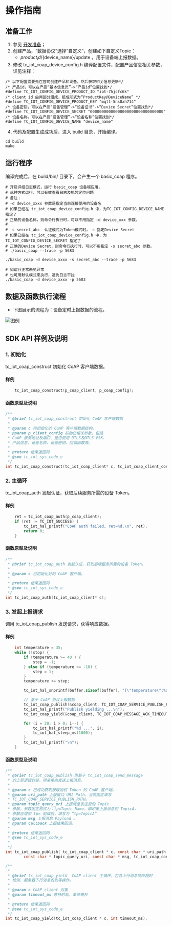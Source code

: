 # 操作指南
## 准备工作
1. 参见 [开发准备](https://github.com/tencentyun/tencent-cloud-iotsuite-embedded-c/blob/master/README.md)； 
2. 创建产品，“数据协议”选择“自定义”，创建如下自定义Topic：
    - ${product_id}/${device_name}/update ，用于设备端上报数据。
3. 修改 tc_iot_coap_device_config.h 编译配置文件，配置产品信息相关参数，详见注释：

```shell
/* 以下配置需要先在官网创建产品和设备，然后获取相关信息更新*/
/* 产品id，可以在产品“基本信息页”->“产品id”位置找到*/
#define TC_IOT_CONFIG_DEVICE_PRODUCT_ID "iot-7hjcfc6k"
/* client id 由两部分组成，组成形式为“ProductKey@DeviceName” */
#define TC_IOT_CONFIG_DEVICE_PRODUCT_KEY "mqtt-5ns8xh714"
/* 设备密钥，可以在产品“设备管理”->“设备证书”->“Device Secret”位置找到*/
#define TC_IOT_CONFIG_DEVICE_SECRET "00000000000000000000000000000000"
/* 设备名称，可以在产品“设备管理”->“设备名称”位置找到*/
#define TC_IOT_CONFIG_DEVICE_NAME "device_name"

```

4. 代码及配置生成成功后，进入 build 目录，开始编译。

```shell
cd build
make
```


## 运行程序
编译完成后，在 build/bin/ 目录下，会产生一个 basic_coap 程序。

```shell
# 开启详细日志模式，运行 basic_coap 设备端应用，
# 此种方式运行，可以有效查看日志及抓包定位问题
# 备注：
# -d device_xxxx 参数是指定当前连接使用的设备名
# 如果已经在 tc_iot_coap_device_config.h 中，为TC_IOT_CONFIG_DEVICE_NAME 指定了
# 正确的设备名称，则命令行执行时，可以不用指定 -d device_xxx 参数。
#
# -s secret_abc  认证模式为Token模式时，-s 指定Device Secret
# 如果已经在 tc_iot_coap_device_config.h 中，为TC_IOT_CONFIG_DEVICE_SECRET 指定了
# 正确的Device Secret，则命令行执行时，可以不用指定 -s secret_abc 参数。
# ./basic_coap --trace -p 5683

./basic_coap -d device_xxxx -s secret_abc --trace -p 5683

# 如运行正常未见异常
# 也可用默认模式来执行，避免日志干扰
./basic_coap -d device_xxxx -p 5683

```

## 数据及函数执行流程
- 下图展示的流程为：设备定时上报数据的流程。

![图例](https://user-images.githubusercontent.com/990858/44085055-05d1da92-9feb-11e8-9221-163bc9a5fe23.png)

## SDK API 样例及说明

### 1. 初始化
tc_iot_coap_construct 初始化 CoAP 客户端数据。

#### 样例

```c
    tc_iot_coap_construct(p_coap_client, p_coap_config);
```

#### 函数原型及说明

```c
/**
 * @brief tc_iot_coap_construct 初始化 CoAP 客户端数据
 *
 * @param c 待初始化的 CoAP 客户端数据结构。
 * @param p_client_config 初始化相关参数，包括
 * CoAP 服务地址及端口、是否使用 DTLS及DTLS PSK、
 * 产品信息、设备名称、设备密钥、回调函数等。
 *
 * @return 结果返回码
 * @see tc_iot_sys_code_e
 */
int tc_iot_coap_construct(tc_iot_coap_client* c, tc_iot_coap_client_config* p_client_config);
```

### 2. 主循环 
tc_iot_coap_auth 发起认证，获取后续服务所需的设备 Token。

#### 样例

```c
    ret = tc_iot_coap_auth(p_coap_client);
    if (ret != TC_IOT_SUCCESS) {
        tc_iot_hal_printf("CoAP auth failed, ret=%d.\n", ret);
        return 0;
    }
```

#### 函数原型及说明

```c
/**
 * @brief tc_iot_coap_auth 发起认证，获取后续服务所需的设备 Token。
 *
 * @param c 已初始化好的 CoAP 客户端。
 *
 * @return 结果返回码
 * @see tc_iot_sys_code_e
 */
int tc_iot_coap_auth(tc_iot_coap_client* c);
```

### 3. 发起上报请求 
调用 tc_iot_coap_publish 发送请求，获得响应数据。

#### 样例

```c
    int temperature = 35;
    while (!stop) {
        if (temperature >= 40 ) {
            step = -1;
        } else if (temperature <= -10) {
            step = 1;
        }
        temperature += step;

        tc_iot_hal_snprintf(buffer,sizeof(buffer), "{\"temperature\":%d}", temperature);

        // 基于 CoAP 协议上报数据
        tc_iot_coap_publish(&coap_client, TC_IOT_COAP_SERVICE_PUBLISH_PATH, pub_topic_query_param, buffer, NULL);
        tc_iot_hal_printf("Publish yielding ...\n");
        tc_iot_coap_yield(&coap_client, TC_IOT_COAP_MESSAGE_ACK_TIMEOUT_MS);

        for (i = 20; i > 0; i--) {
            tc_iot_hal_printf("%d ...", i);
            tc_iot_hal_sleep_ms(1000);
        }
        tc_iot_hal_printf("\n");
    }
```

#### 函数原型及说明

```c
/**
 * @brief tc_iot_coap_publish 为基于 tc_iot_coap_send_message
 * 的上层逻辑封装，用来单向发送上报消息。
 *
 * @param c 已成功获取获取授权 Token 的 CoAP 客户端。
 * @param uri_path 上报接口 URI Path，当前固定填写
 * TC_IOT_COAP_SERVICE_PUBLISH_PATH。
 * @param topic_query_uri 上报消息发送目的 Topic
 * 参数，参数固定格式为：tp=Topic_Name，即如果上报消息到 TopicA，
 * 参数应增加 tp= 前缀后，填写为 “tp=TopicA”
 * @param msg 上报消息 Payload 。
 * @param callback 上报结果回调。
 *
 * @return 结果返回码
 * @see tc_iot_sys_code_e
 *
 */
int tc_iot_coap_publish( tc_iot_coap_client * c, const char * uri_path, 
        const char * topic_query_uri, const char * msg, tc_iot_coap_con_handler callback);

/**
 *
 * @brief tc_iot_coap_yield  CoAP client 主循环，包含上行消息响应超时
 * 检测、服务器下行消息收取等操作。
 *
 * @param c CoAP client 对象
 * @param timeout_ms 等待时延，单位毫秒
 *
 * @return 结果返回码
 * @see tc_iot_sys_code_e
 */
int tc_iot_coap_yield(tc_iot_coap_client * c, int timeout_ms);
```
